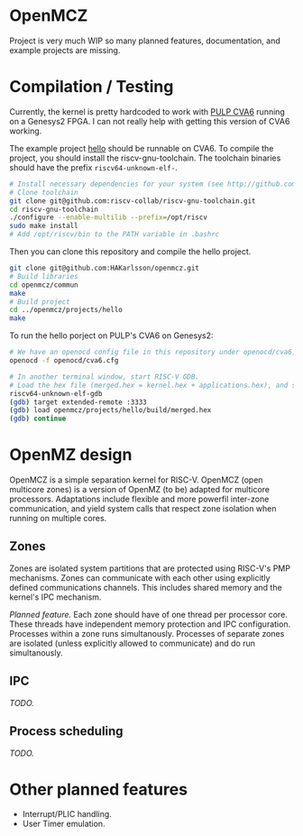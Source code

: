 # OpenMCZ

Project is very much WIP so many planned features, documentation, and example projects are missing.

# Compilation / Testing

Currently, the kernel is pretty hardcoded to work with [PULP
CVA6](http://github.com/pulp-platform/cva6) running on a Genesys2 FPGA. I can
not really help with getting this version of CVA6 working.

The example project [hello](projects/hello) should be runnable on CVA6.
To compile the project, you should install the riscv-gnu-toolchain.
The toolchain binaries should have the prefix `riscv64-unknown-elf-`.
```bash
# Install necessary dependencies for your system (see http://github.com/riscv-collab/riscv-gnu-toolchain).
# Clone toolchain
git clone git@github.com:riscv-collab/riscv-gnu-toolchain.git
cd riscv-gnu-toolchain
./configure --enable-multilib --prefix=/opt/riscv
sudo make install
# Add /opt/riscv/bin to the PATH variable in .bashrc
```

Then you can clone this repository and compile the hello project.
```bash
git clone git@github.com:HAKarlsson/openmcz.git
# Build libraries
cd openmcz/commun
make
# Build project
cd ../openmcz/projects/hello
make
```

To run the hello porject on PULP's CVA6 on Genesys2:
```bash
# We have an openocd config file in this repository under openocd/cva6.cfg
openocd -f openocd/cva6.cfg

# In another terminal window, start RISC-V GDB.
# Load the hex file (merged.hex = kernel.hex + applications.hex), and start the program.
riscv64-unknown-elf-gdb
(gdb) target extended-remote :3333
(gdb) load openmcz/projects/hello/build/merged.hex
(gdb) continue
```


# OpenMZ design

OpenMCZ is a simple separation kernel for RISC-V. OpenMCZ (open multicore
zones) is a version of OpenMZ (to be) adapted for multicore processors.
Adaptations include flexible and more powerfil inter-zone communication, and yield
system calls that respect zone isolation when running on multiple cores.

## Zones

Zones are isolated system partitions that are protected using RISC-V's PMP
mechanisms. Zones can communicate with each other using explicitly defined
communications channels. This includes shared memory and the kernel's IPC
mechanism.

*Planned feature.* Each zone should have of one thread per processor core.
These threads have independent memory protection and IPC configuration.
Processes within a zone runs simultanously. Processes of separate zones are
isolated (unless explicitly allowed to communicate) and do run simultanously.

## IPC

*TODO.*

## Process scheduling

*TODO.*

# Other planned features
- Interrupt/PLIC handling.
- User Timer emulation.

